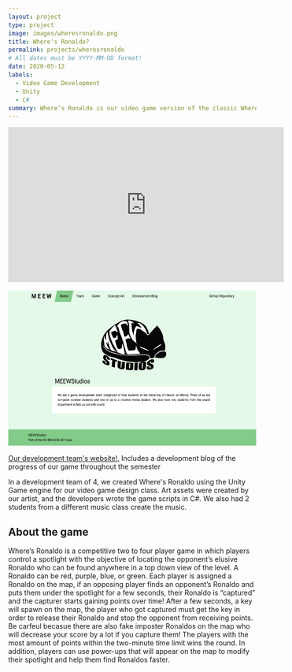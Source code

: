 ```yaml
---
layout: project
type: project
image: images/wheresronaldo.png
title: Where's Ronaldo?
permalink: projects/wheresronaldo
# All dates must be YYYY-MM-DD format!
date: 2020-05-12
labels:
  - Video Game Development
  - Unity
  - C#
summary: Where’s Ronaldo is our video game version of the classic Where’s Waldo book with a few twists! This was created in a development team for my video game design class at UH Mānoa.
---
```

<iframe width="560" height="315" src="https://www.youtube.com/embed/j_jjUtrEcGU" frameborder="0" allow="accelerometer; autoplay; encrypted-media; gyroscope; picture-in-picture" allowfullscreen></iframe>

[<img target="_blank" src="../images/meewstudios.png" height="315px" width="560px">](https://meewstudios.github.io/microwalvo/)


<a href="https://meewstudios.github.io/microwalvo/" target="_blank">Our development team's website!.</a> Includes a development blog of the progress of our game throughout the semester

In a development team of 4, we created Where's Ronaldo using the Unity Game engine for our video game design class. Art assets were created by our artist, and the developers wrote the game scripts in C#. We also had 2 students from a different music class create the music.

## About the game
Where’s Ronaldo is a competitive two to four player game in which players control a spotlight with the objective of locating the opponent’s elusive Ronaldo who can be found anywhere in a top down view of the level. A Ronaldo can be red, purple, blue, or green. Each player is assigned a Ronaldo on the map, if an opposing player finds an opponent’s Ronaldo and puts them under the spotlight for a few seconds, their Ronaldo is “captured” and the capturer starts gaining points over time! After a few seconds, a key will spawn on the map, the player who got captured must get the key in order to release their Ronaldo and stop the opponent from receiving points. Be carfeul becasue there are also fake imposter Ronaldos on the map who will decrease your score by a lot if you capture them! The players with the most amount of points within the two-minute time limit wins the round. In addition, players can use power-ups that will appear on the map to modify their spotlight and help them find Ronaldos faster.




